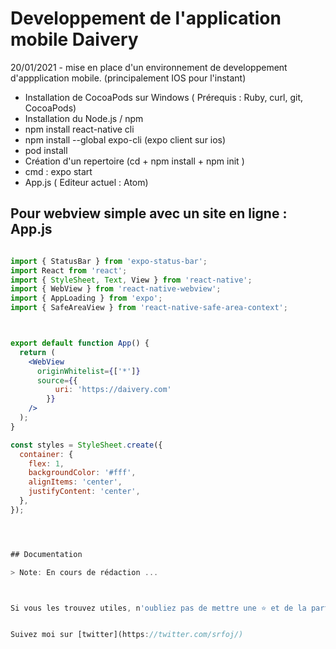 # Developpement de l'application mobile Daivery

20/01/2021 - mise en place d'un environnement de developpement d'appplication mobile. (principalement IOS pour l'instant)
- Installation de CocoaPods sur Windows ( Prérequis : Ruby, curl, git, CocoaPods) 
- Installation du Node.js / npm
- npm install react-native cli
- npm install --global expo-cli (expo client sur ios)
- pod install
- Création d'un repertoire (cd + npm install + npm init )
- cmd : expo start
- App.js ( Editeur actuel : Atom)

## Pour webview simple avec un site en ligne : App.js
```jsx

import { StatusBar } from 'expo-status-bar';
import React from 'react';
import { StyleSheet, Text, View } from 'react-native';
import { WebView } from 'react-native-webview';
import { AppLoading } from 'expo';
import { SafeAreaView } from 'react-native-safe-area-context';



export default function App() {
  return (
    <WebView
      originWhitelist={['*']}
      source={{
          uri: 'https://daivery.com'
        }}
    />
  );
}

const styles = StyleSheet.create({
  container: {
    flex: 1,
    backgroundColor: '#fff',
    alignItems: 'center',
    justifyContent: 'center',
  },
});




## Documentation

> Note: En cours de rédaction ...



Si vous les trouvez utiles, n'oubliez pas de mettre une ⭐ et de la partager avec vos amis ❤️


Suivez moi sur [twitter](https://twitter.com/srfoj/)
